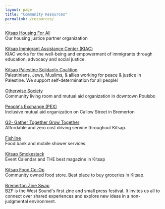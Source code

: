 ```yaml
---
layout: page
title: "Community Resources"
permalink: /resources/
---
```

[Kitsap Housing For All](https://https://kitsaphousing4all.org/)<br>
Our housing justice partner organization <br>
<br>
[Kitsap Immigrant Assistance Center (KIAC)](https://kitsapiac.org/)<br>
KIAC works for the well-being and empowerment of immigrants through education, advocacy and social justice. <br>
<br>
[Kitsap Palestine Solidarity Coalition](https://linktr.ee/kitsap_psc)<br>
Palestinians, Jews, Muslims, & allies working for peace & justice in Palestine. We support self-determination for all people!<br>
<br>
[Otherwise Society](https://otherwisesociety.org)<br>
Community living room and mutual aid organization in downtown Poulsbo<br>
<br>
[People's Exchange (PEX)](https://www.facebook.com/profile.php?id=61557984667553#)<br>
Inclusive mutual aid organization on Callow Street in Bremerton<br>
<br>
[G2- Gather Together Grow Together](https://www.gathertogrow.org/)<br>
Affordable and zero cost driving service throughout Kitsap.<br>
<br>
[Fishline](https://fishlinehelps.org/) <br>
Food bank and mobile shower services.<br>
<br>
[Kitsap Smokestack](https://kitsapsmokestack.org/) <br>
Event Calendar and THE best magazine in Kitsap <br>
<br>
[Kitsap Food Co-Op](https://kitsapfood.coop/co-op/)<br>
Community owned food store. Best place to buy groceries in Kitsap.<br>
<br>
[Bremerton Zine Swap](https://www.bremertonzinefest.com/)<br>
BZF is the West Sound's first zine and small press festival. It invites us all to connect over shared experiences and explore new ideas in a non-judgmental environment.<br>

